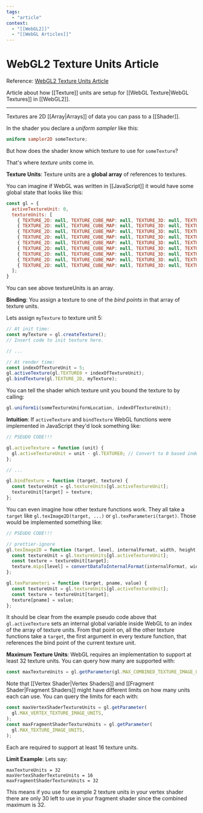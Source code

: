 ```yaml
---
tags:
  - "article"
context:
  - "[[WebGL2]]"
  - "[[WebGL Articles]]"
---
```


# WebGL2 Texture Units Article

Reference: [WebGL2 Texture Units Article](https://webgl2fundamentals.org/webgl/lessons/webgl-texture-units.html)

Article about how [[Texture]] units are setup for [[WebGL Texture|WebGL Textures]] in [[WebGL2]].

---

Textures are 2D [[Array|Arrays]] of data you can pass to a [[Shader]].

In the shader you declare a _uniform sampler_ like this:

```glsl
uniform sampler2D someTexture;
```

But how does the shader know which texture to use for `someTexture`?

That's where _texture units_ come in.

**Texture Units**:
Texture units are a **global array** of references to textures.

You can imagine if WebGL was written in [[JavaScript]] it would have some global state that looks like this:

```js
const gl = {
  activeTextureUnit: 0,
  textureUnits: [
    { TEXTURE_2D: null, TEXTURE_CUBE_MAP: null, TEXTURE_3D: null, TEXTURE_2D_ARRAY: null, }, // 0
    { TEXTURE_2D: null, TEXTURE_CUBE_MAP: null, TEXTURE_3D: null, TEXTURE_2D_ARRAY: null, }, // 1
    { TEXTURE_2D: null, TEXTURE_CUBE_MAP: null, TEXTURE_3D: null, TEXTURE_2D_ARRAY: null, }, // 2
    { TEXTURE_2D: null, TEXTURE_CUBE_MAP: null, TEXTURE_3D: null, TEXTURE_2D_ARRAY: null, }, // 3
    { TEXTURE_2D: null, TEXTURE_CUBE_MAP: null, TEXTURE_3D: null, TEXTURE_2D_ARRAY: null, }, // 4
    { TEXTURE_2D: null, TEXTURE_CUBE_MAP: null, TEXTURE_3D: null, TEXTURE_2D_ARRAY: null, }, // 5
    { TEXTURE_2D: null, TEXTURE_CUBE_MAP: null, TEXTURE_3D: null, TEXTURE_2D_ARRAY: null, }, // 6
    { TEXTURE_2D: null, TEXTURE_CUBE_MAP: null, TEXTURE_3D: null, TEXTURE_2D_ARRAY: null, }, // 7
    { TEXTURE_2D: null, TEXTURE_CUBE_MAP: null, TEXTURE_3D: null, TEXTURE_2D_ARRAY: null, }, // 8
  ];
}
```

You can see above textureUnits is an array.

**Binding**:
You assign a texture to one of the _bind points_ in that array of texture units.

Lets assign `myTexture` to texture unit 5:

```js
// At init time:
const myTexture = gl.createTexture();
// Insert code to init texture here.

// ...

// At render time:
const indexOfTextureUnit = 5;
gl.activeTexture(gl.TEXTURE0 + indexOfTextureUnit);
gl.bindTexture(gl.TEXTURE_2D, myTexture);
```

You can tell the shader which texture unit you bound the texture to by calling:

```js
gl.uniform1i(someTextureUniformLocation, indexOfTextureUnit);
```

**Intuition**:
If `activeTexture` and `bindTexture` WebGL functions were implemented in JavaScript they'd look something like:

```js
// PSEUDO CODE!!!

gl.activeTexture = function (unit) {
  gl.activeTextureUnit = unit - gl.TEXTURE0; // Convert to 0 based index.
};

// ...

gl.bindTexture = function (target, texture) {
  const textureUnit = gl.textureUnits[gl.activeTextureUnit];
  textureUnit[target] = texture;
};
```

You can even imagine how other texture functions work. They all take a `target` like `gl.texImage2D(target, ...)` or `gl.texParameteri(target)`. Those would be implemented something like:

```js
// PSEUDO CODE!!!

// prettier-ignore
gl.texImage2D = function (target, level, internalFormat, width, height, border, format, type, data) {
  const textureUnit = gl.textureUnits[gl.activeTextureUnit];
  const texture = textureUnit[target];
  texture.mips[level] = convertDataToInternalFormat(internalFormat, width, height, format, type, data);
};

gl.texParameteri = function (target, pname, value) {
  const textureUnit = gl.textureUnits[gl.activeTextureUnit];
  const texture = textureUnit[target];
  texture[pname] = value;
};
```

It should be clear from the example pseudo code above that `gl.activeTexture` sets an internal global variable inside WebGL to an index of the array of texture units. From that point on, all the other texture functions take a `target`, the first argument in every texture function, that references the bind point of the current texture unit.

**Maximum Texture Units**:
WebGL requires an implementation to support at least 32 texture units. You can query how many are supported with:

```js
const maxTextureUnits = gl.getParameter(gl.MAX_COMBINED_TEXTURE_IMAGE_UNITS);
```

Note that [[Vertex Shader|Vertex Shaders]] and [[Fragment Shader|Fragment Shaders]] might have different limits on how many units each can use. You can query the limits for each with:

```js
const maxVertexShaderTextureUnits = gl.getParameter(
  gl.MAX_VERTEX_TEXTURE_IMAGE_UNITS,
);
const maxFragmentShaderTextureUnits = gl.getParameter(
  gl.MAX_TEXTURE_IMAGE_UNITS,
);
```

Each are required to support at least 16 texture units.

**Limit Example**:
Lets say:

```
maxTextureUnits = 32
maxVertexShaderTextureUnits = 16
maxFragmentShaderTextureUnits = 32
```

This means if you use for example 2 texture units in your vertex shader there are only 30 left to use in your fragment shader since the combined maximum is 32.
